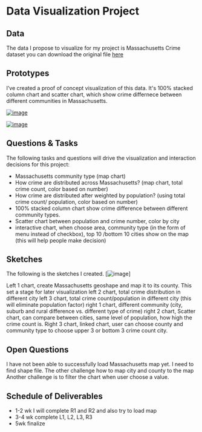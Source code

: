 # Data Visualization Project

## Data

The data I propose to visualize for my project is Massachusetts Crime dataset
you can download the original file [here](https://ucr.fbi.gov/crime-in-the-u.s/2016/crime-in-the-u.s.-2016/tables/table-6/table-6-state-cuts/massachusetts.xls/output.xls)

## Prototypes

I’ve created a proof of concept visualization of this data. It's 100% stacked column chart and scatter chart, which show crime differnece between different communities in Massachusetts.

[![image](https://wenleicao.github.io/images/data_visualization/stacked_column.PNG)](https://beta.vizhub.com/wenleicao/4d191e28467d4533ab4a1eacf8d7aaf1)

[![image](https://wenleicao.github.io/images/data_visualization/scatter_chart.PNG)](https://beta.vizhub.com/wenleicao/acaf86b2f8ea488e87b3c1e47f79ca38)


## Questions & Tasks

The following tasks and questions will drive the visualization and interaction decisions for this project:
*	Massachusetts community type (map chart)
*	How crime are distributed across Massachusetts? (map chart, total crime count, color based on number)
*	How crime are distributed after weighted by population? (using total crime count/ population, color based on number)
*	100% stacked column chart show crime difference between different community types.
*	Scatter chart between population and crime number, color by city
*	interactive chart, when choose area, community type (in the form of menu instead of checkbox), top 10 /bottom 10 cities show on the map (this will help people make decision)


## Sketches
The following is the sketches I created. 
[![image](https://wenleicao.github.io/images/data_visualization/sketch.PNG)]

Left 1 chart, create Massachusetts geoshape and map it to its county. This set a stage for later visualization 
left 2 chart, total crime distribution in different city 
left 3 chart, total crime count/population in different city (this will eliminate population factor) 
right 1 chart, different community (city, suburb and rural difference vs. different type of crime) 
right 2 chart, Scatter chart, can compare between cities, same level of population, how high the crime count is. 
Right 3 chart, linked chart, user can choose county and community type to choose upper 3 or bottom 3 crime count city.


## Open Questions
I have not been able to successfully load Massachusetts map yet.  I need to find shape file.
 The other challenge how to map city and county to the map
Another challenge is to filter the chart when user choose a value.  

## Schedule of Deliverables
* 1-2 wk  I will complete R1 and R2 and also try to load map 
* 3-4 wk  complete L1, L2, L3, R3
* 5wk     finalize

